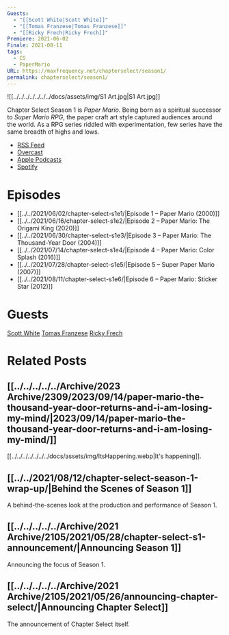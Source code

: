 ```yaml
---
Guests:
  - "[[Scott White|Scott White]]"
  - "[[Tomas Franzese|Tomas Franzese]]"
  - "[[Ricky Frech|Ricky Frech]]"
Premiere: 2021-06-02
Finale: 2021-08-11
tags:
  - CS
  - PaperMario
URL: https://maxfrequency.net/chapterselect/season1/
permalink: chapterselect/season1/
---
```

![[../../../../../../../docs/assets/img/S1 Art.jpg|S1 Art.jpg]]

Chapter Select Season 1 is *Paper Mario*. Being born as a spiritual successor to *Super Mario RPG*, the paper craft art style captured audiences around the world. As a RPG series riddled with experimentation, few series have the same breadth of highs and lows.

- [RSS Feed](https://chapterselectpod.libsyn.com/rss)
- [Overcast](https://overcast.fm/itunes1568777352/chapter-select)
- [Apple Podcasts](https://podcasts.apple.com/us/podcast/chapter-select/id1568777352)
- [Spotify](https://open.spotify.com/show/4f1TLZXbwtSX7uHROe9KlS)
# Episodes
- [[../../2021/06/02/chapter-select-s1e1/|Episode 1 – Paper Mario (2000)]]
- [[../../2021/06/16/chapter-select-s1e2/|Episode 2 – Paper Mario: The Origami King (2020)]]
- [[../../2021/06/30/chapter-select-s1e3/|Episode 3 – Paper Mario: The Thousand-Year Door (2004)]]
- [[../../2021/07/14/chapter-select-s1e4/|Episode 4 – Paper Mario: Color Splash (2016)]]
- [[../../2021/07/28/chapter-select-s1e5/|Episode 5 – Super Paper Mario (2007)]]
- [[../../2021/08/11/chapter-select-s1e6/|Episode 6 – Paper Mario: Sticker Star (2012)]]
# Guests

[Scott White](https://twitter.com/ProfessorRPG)
[Tomas Franzese](https://twitter.com/TomasFranzese)
[Ricky Frech](https://twitter.com/rickyfrech)
# Related Posts
## [[../../../../../Archive/2023 Archive/2309/2023/09/14/paper-mario-the-thousand-year-door-returns-and-i-am-losing-my-mind/|2023/09/14/paper-mario-the-thousand-year-door-returns-and-i-am-losing-my-mind/]]

[[../../../../../../../docs/assets/img/ItsHappening.webp|It's happening]].
## [[../../2021/08/12/chapter-select-season-1-wrap-up/|Behind the Scenes of Season 1]]

A behind-the-scenes look at the production and performance of Season 1.
## [[../../../../../Archive/2021 Archive/2105/2021/05/28/chapter-select-s1-announcement/|Announcing Season 1]]

Announcing the focus of Season 1.
## [[../../../../../Archive/2021 Archive/2105/2021/05/26/announcing-chapter-select/|Announcing Chapter Select]]

The announcement of Chapter Select itself.